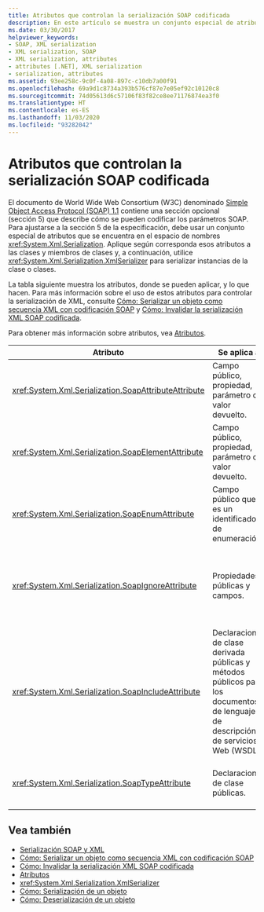 ```yaml
---
title: Atributos que controlan la serialización SOAP codificada
description: En este artículo se muestra un conjunto especial de atributos que se encuentran en el espacio de nombres System.Xml.Serialization necesario para ajustarse a la especificación SOAP.
ms.date: 03/30/2017
helpviewer_keywords:
- SOAP, XML serialization
- XML serialization, SOAP
- XML serialization, attributes
- attributes [.NET], XML serialization
- serialization, attributes
ms.assetid: 93ee258c-9c0f-4a08-897c-c10db7a00f91
ms.openlocfilehash: 69a9d1c8734a393b576cf87e7e05ef92c10120c8
ms.sourcegitcommit: 74d05613d6c57106f83f82ce8ee71176874ea3f0
ms.translationtype: HT
ms.contentlocale: es-ES
ms.lasthandoff: 11/03/2020
ms.locfileid: "93282042"
---
```

# <a name="attributes-that-control-encoded-soap-serialization"></a>Atributos que controlan la serialización SOAP codificada

El documento de World Wide Web Consortium (W3C) denominado [Simple Object Access Protocol (SOAP) 1.1](https://www.w3.org/TR/2000/NOTE-SOAP-20000508/) contiene una sección opcional (sección 5) que describe cómo se pueden codificar los parámetros SOAP. Para ajustarse a la sección 5 de la especificación, debe usar un conjunto especial de atributos que se encuentra en el espacio de nombres <xref:System.Xml.Serialization>. Aplique según corresponda esos atributos a las clases y miembros de clases y, a continuación, utilice <xref:System.Xml.Serialization.XmlSerializer> para serializar instancias de la clase o clases.

La tabla siguiente muestra los atributos, donde se pueden aplicar, y lo que hacen. Para más información sobre el uso de estos atributos para controlar la serialización de XML, consulte [Cómo: Serializar un objeto como secuencia XML con codificación SOAP](how-to-serialize-an-object-as-a-soap-encoded-xml-stream.md) y [Cómo: Invalidar la serialización XML SOAP codificada](how-to-override-encoded-soap-xml-serialization.md).

Para obtener más información sobre atributos, vea [Atributos](../attributes/index.md).

|Atributo|Se aplica a|Especifica|
|---------------|----------------|---------------|
|<xref:System.Xml.Serialization.SoapAttributeAttribute>|Campo público, propiedad, parámetro o valor devuelto.|El miembro de clase se serializará como un atributo XML.|
|<xref:System.Xml.Serialization.SoapElementAttribute>|Campo público, propiedad, parámetro o valor devuelto.|La clase se serializará como un elemento XML.|
|<xref:System.Xml.Serialization.SoapEnumAttribute>|Campo público que es un identificador de enumeración.|Nombre de elemento del miembro de una enumeración.|
|<xref:System.Xml.Serialization.SoapIgnoreAttribute>|Propiedades públicas y campos.|Se debería omitir la propiedad o campo cuando se serializa la clase contenedora.|
|<xref:System.Xml.Serialization.SoapIncludeAttribute>|Declaraciones de clase derivada públicas y métodos públicos para los documentos de lenguaje de descripción de servicios Web (WSDL).|El tipo debería estar incluido al generar los esquemas (para ser reconocido cuando se serializa).|
|<xref:System.Xml.Serialization.SoapTypeAttribute>|Declaraciones de clase públicas.|La clase se debería serializar como un tipo de XML.|

## <a name="see-also"></a>Vea también

- [Serialización SOAP y XML](xml-and-soap-serialization.md)
- [Cómo: Serializar un objeto como secuencia XML con codificación SOAP](how-to-serialize-an-object-as-a-soap-encoded-xml-stream.md)
- [Cómo: Invalidar la serialización XML SOAP codificada](how-to-override-encoded-soap-xml-serialization.md)
- [Atributos](../attributes/index.md)
- <xref:System.Xml.Serialization.XmlSerializer>
- [Cómo: Serialización de un objeto](how-to-serialize-an-object.md)
- [Cómo: Deserialización de un objeto](how-to-deserialize-an-object.md)
